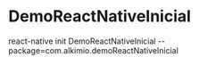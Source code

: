 # DemoReactNativeInicial
react-native init DemoReactNativeInicial --package=com.alkimio.demoReactNativeInicial

